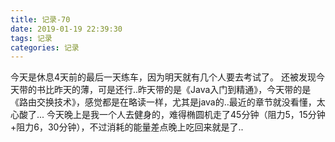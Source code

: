 ```yaml
---
title: 记录-70
date: 2019-01-19 22:39:30
tags: 记录
categories: 记录
---
```

今天是休息4天前的最后一天练车，因为明天就有几个人要去考试了。
还被发现今天带的书比昨天的薄，可是还行..昨天带的是《Java入门到精通》，今天带的是《路由交换技术》，感觉都是在略读一样，尤其是java的..最近的章节就没看懂，太心酸了...
今天晚上是我一个人去健身的，难得椭圆机走了45分钟（阻力5，15分钟+阻力6，30分钟），不过消耗的能量差点晚上吃回来就是了..